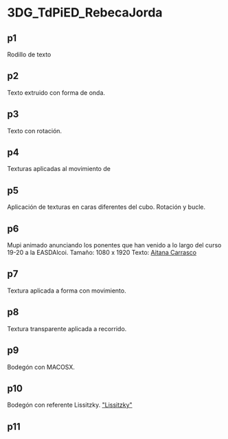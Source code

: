 # 3DG_TdPiED_RebecaJorda
## p1
Rodillo de texto 
## p2
Texto extruido con forma de onda.
## p3
Texto con rotación.
## p4
Texturas aplicadas al movimiento de
## p5
Aplicación de texturas en caras diferentes del cubo. Rotación y bucle.
## p6
Mupi animado anunciando los ponentes que han venido a lo largo del curso 19-20 a la EASDAlcoi. Tamaño: 1080 x 1920 Texto: [Aitana Carrasco](aitanacarrasco.md)
## p7
Textura aplicada a forma con movimiento.
## p8
Textura transparente aplicada a recorrido.
## p9
Bodegón con MACOSX.
## p10
Bodegón con referente Lissitzky. ["Lissitzky"](p10.jpg)
## p11
